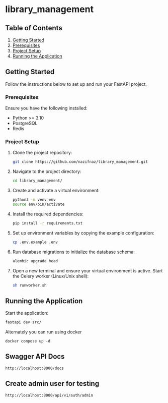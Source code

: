 # library_management

## Table of Contents

1. [Getting Started](#getting-started)
2. [Prerequisites](#prerequisites)
3. [Project Setup](#project-setup)
4. [Running the Application](#running-the-application)

## Getting Started
Follow the instructions below to set up and run your FastAPI project.

### Prerequisites
Ensure you have the following installed:

- Python >= 3.10
- PostgreSQL
- Redis

### Project Setup
1. Clone the project repository:
    ```bash
    git clone https://github.com/nazifnaz/library_management.git
    ```
   
2. Navigate to the project directory:
    ```bash
    cd library_management/
    ```

3. Create and activate a virtual environment:
    ```bash
    python3 -m venv env
    source env/bin/activate
    ```

4. Install the required dependencies:
    ```bash
    pip install -r requirements.txt
    ```

5. Set up environment variables by copying the example configuration:
    ```bash
    cp .env.example .env
    ```

6. Run database migrations to initialize the database schema:
    ```bash
    alembic upgrade head
    ```

7. Open a new terminal and ensure your virtual environment is active. Start the Celery worker (Linux/Unix shell):
    ```bash
    sh runworker.sh
    ```

## Running the Application
Start the application:

```bash
fastapi dev src/
```
Alternately you can run using docker
```angular2html
docker compose up -d
```

## Swagger API Docs

```
http://localhost:8000/docs
```

## Create admin user for testing
```
http://localhost:8000/api/v1/auth/admin
```
